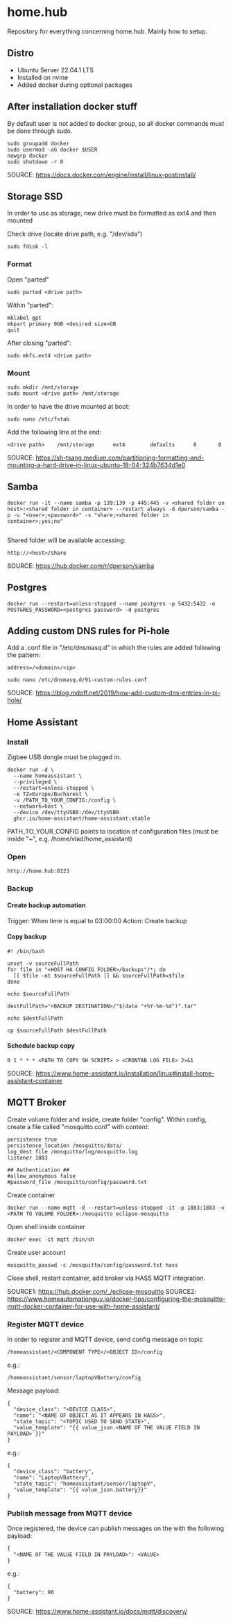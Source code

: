 # home.hub
Repository for everything concerning home.hub. Mainly how to setup.

## Distro
- Ubuntu Server 22.04.1 LTS
- Installed on nvme
- Added docker during optional packages

## After installation docker stuff
By default user is not added to docker group, so all docker commands must be done through sudo.

```
sudo groupadd docker
sudo usermod -aG docker $USER
newgrp docker
sudo shutdown -r 0
```

SOURCE: https://docs.docker.com/engine/install/linux-postinstall/


## Storage SSD
In order to use as storage, new drive must be formatted as ext4 and then mounted

Check drive (locate drive path, e.g. "/dev/sda")
```
sudo fdisk -l
```
### Format
Open "parted" 
```
sudo parted <drive path>
```
Within "parted":
```
mklabel gpt
mkpart primary 0GB <desired size>GB
quit
```
After closing "parted":
```
sudo mkfs.ext4 <drive path>
```
### Mount
```
sudo mkdir /mnt/storage
sudo mount <drive path> /mnt/storage
```
In order to have the drive mounted at boot:
```
sudo nano /etc/fstab
```
Add the following line at the end:
```
<drive path>    /mnt/storage      ext4        defaults      0       0
```

SOURCE: https://sh-tsang.medium.com/partitioning-formatting-and-mounting-a-hard-drive-in-linux-ubuntu-18-04-324b7634d1e0

## Samba
```
docker run -it --name samba -p 139:139 -p 445:445 -v <shared folder on host>:<shared folder in container> --restart always -d dperson/samba -p -u "<user>;<password>" -s "share;<shared folder in container>;yes;no"
 
```
Shared folder will be available accessing:
```
http://<host>/share
```

SOURCE: https://hub.docker.com/r/dperson/samba

## Postgres
```
docker run --restart=unless-stopped --name postgres -p 5432:5432 -e POSTGRES_PASSWORD=<postgres password> -d postgres
```

## Adding custom DNS rules for Pi-hole
Add a .conf file in "/etc/dnsmasq.d" in which the rules are added following the pattern:
```
address=/<domain>/<ip>
```
```
sudo nano /etc/dnsmasq.d/91-custom-rules.conf 
```
SOURCE: https://blog.mdoff.net/2019/how-add-custom-dns-entries-in-pi-hole/

## Home Assistant

### Install 

Zigbee USB dongle must be plugged in.

```
docker run -d \
  --name homeassistant \
  --privileged \
  --restart=unless-stopped \
  -e TZ=Europe/Bucharest \
  -v /PATH_TO_YOUR_CONFIG:/config \
  --network=host \
  --device /dev/ttyUSB0:/dev/ttyUSB0
  ghcr.io/home-assistant/home-assistant:stable
```

PATH_TO_YOUR_CONFIG points to location of configuration files (must be inside "~", e.g. /home/vlad/home_assistant)

### Open
```
http://home.hub:8123
```

### Backup

#### Create backup automation

Trigger: When time is equal to 03:00:00
Action: Create backup

#### Copy backup

```
#! /bin/bash

unset -v sourceFullPath
for file in "<HOST HA CONFIG FOLDER>/backups"/*; do
  [[ $file -nt $sourceFullPath ]] && sourceFullPath=$file
done

echo $sourceFullPath

destFullPath="<BACKUP DESTINATION>/"$(date "+%Y-%m-%d")".tar"

echo $destFullPath

cp $sourceFullPath $destFullPath
```

#### Schedule backup copy
```
0 1 * * * <PATH TO COPY SH SCRIPT> > <CRONTAB LOG FILE> 2>&1
```

SOURCE: https://www.home-assistant.io/installation/linux#install-home-assistant-container

## MQTT Broker

Create volume folder and inside, create folder "config". Within config, create a file called "mosquitto.conf" with content:
```
persistence true
persistence_location /mosquitto/data/
log_dest file /mosquitto/log/mosquitto.log
listener 1883

## Authentication ##
#allow_anonymous false
#password_file /mosquitto/config/password.txt
```

Create container
```
docker run --name mqtt -d --restart=unless-stopped -it -p 1883:1883 -v <PATH TO VOLUME FOLDER>:/mosquitto eclipse-mosquitto
```

Open shell inside container
```
docker exec -it mqtt /bin/sh
```

Create user account
```
mosquitto_passwd -c /mosquitto/config/password.txt hass
```

Close shell, restart container, add broker via HASS MQTT integration.

SOURCE1: https://hub.docker.com/_/eclipse-mosquitto
SOURCE2: https://www.homeautomationguy.io/docker-tips/configuring-the-mosquitto-mqtt-docker-container-for-use-with-home-assistant/

### Register MQTT device
In order to register and MQTT device, send config message on topic
```
/homeassistant/<COMPONENT TYPE>/<OBJECT ID>/config
```
e.g.:
```
/homeassistant/sensor/laptopVBattery/config
```

Message payload:
```
{
  "device_class": "<DEVICE CLASS>", 
  "name": "<NAME OF OBJECT AS IT APPEARS IN HASS>", 
  "state_topic": "<TOPIC USED TO SEND STATE>", 
  "value_template": "{{ value_json.<NAME OF THE VALUE FIELD IN PAYLOAD> }}" 
}
```
e.g.:
```
{
  "device_class": "battery", 
  "name": "LaptopVBattery", 
  "state_topic": "homeassistant/sensor/laptopV", 
  "value_template": "{{ value_json.battery}}" 
}
```

### Publish message from MQTT device
Once registered, the device can publish messages on the <TOPIC USED TO SEND STATE> with the following payload:
```
{
  "<NAME OF THE VALUE FIELD IN PAYLOAD>": <VALUE>
}
```
e.g.:
```
{
  "battery": 90
}
```

SOURCE: https://www.home-assistant.io/docs/mqtt/discovery/
